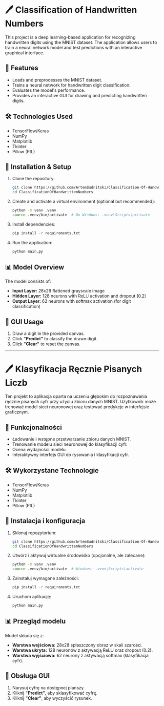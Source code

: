 # 🖊️ Classification of Handwritten Numbers

This project is a deep learning-based application for recognizing handwritten digits using the MNIST dataset. The application allows users to train a neural network model and test predictions with an interactive graphical interface.

## 📌 Features
- Loads and preprocesses the MNIST dataset.
- Trains a neural network for handwritten digit classification.
- Evaluates the model's performance.
- Provides an interactive GUI for drawing and predicting handwritten digits.

## 🛠️ Technologies Used
- TensorFlow/Keras
- NumPy
- Matplotlib
- Tkinter
- Pillow (PIL)

## 🚀 Installation & Setup

1. Clone the repository:
   ```bash
   git clone https://github.com/ArtemBudnitski/Classification-Of-Handwritten-Numbers
   cd ClassificationOfHandwrittenNumbers
   ```

2. Create and activate a virtual environment (optional but recommended):
   ```bash
   python -m venv .venv
   source .venv/bin/activate  # On Windows: .venv\Scripts\activate
   ```

3. Install dependencies:
   ```bash
   pip install -r requirements.txt
   ```

4. Run the application:
   ```bash
   python main.py
   ```

## 📊 Model Overview
The model consists of:
- **Input Layer:** 28x28 flattened grayscale image
- **Hidden Layer:** 128 neurons with ReLU activation and dropout (0.2)
- **Output Layer:** 62 neurons with softmax activation (for digit classification)

## 🎨 GUI Usage
1. Draw a digit in the provided canvas.
2. Click **"Predict"** to classify the drawn digit.
3. Click **"Clear"** to reset the canvas.

---

# 🖊️ Klasyfikacja Ręcznie Pisanych Liczb

Ten projekt to aplikacja oparta na uczeniu głębokim do rozpoznawania ręcznie pisanych cyfr przy użyciu zbioru danych MNIST. Użytkownik może trenować model sieci neuronowej oraz testować predykcje w interfejsie graficznym.

## 📌 Funkcjonalności
- Ładowanie i wstępne przetwarzanie zbioru danych MNIST.
- Trenowanie modelu sieci neuronowej do klasyfikacji cyfr.
- Ocena wydajności modelu.
- Interaktywny interfejs GUI do rysowania i klasyfikacji cyfr.

## 🛠️ Wykorzystane Technologie
- TensorFlow/Keras
- NumPy
- Matplotlib
- Tkinter
- Pillow (PIL)

## 🚀 Instalacja i konfiguracja

1. Sklonuj repozytorium:
   ```bash
   git clone https://github.com/ArtemBudnitski/Classification-Of-Handwritten-Numbers
   cd ClassificationOfHandwrittenNumbers
   ```

2. Utwórz i aktywuj wirtualne środowisko (opcjonalne, ale zalecane):
   ```bash
   python -m venv .venv
   source .venv/bin/activate  # Windows: .venv\Scripts\activate
   ```

3. Zainstaluj wymagane zależności:
   ```bash
   pip install -r requirements.txt
   ```

4. Uruchom aplikację:
   ```bash
   python main.py
   ```

## 📊 Przegląd modelu
Model składa się z:
- **Warstwa wejściowa:** 28x28 spłaszczony obraz w skali szarości.
- **Warstwa ukryta:** 128 neuronów z aktywacją ReLU oraz dropout (0.2).
- **Warstwa wyjściowa:** 62 neurony z aktywacją softmax (klasyfikacja cyfr).

## 🎨 Obsługa GUI
1. Narysuj cyfrę na dostępnej planszy.
2. Kliknij **"Predict"**, aby sklasyfikować cyfrę.
3. Kliknij **"Clear"**, aby wyczyścić rysunek.
